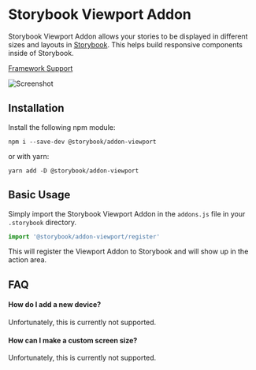 # Storybook Viewport Addon

Storybook Viewport Addon allows your stories to be displayed in different sizes and layouts in [Storybook](https://storybookjs.org).  This helps build responsive components inside of Storybook.

[Framework Support](../../ADDONS_SUPPORT.md)

![Screenshot](https://github.com/storybooks/storybook/blob/master/addons/viewport/docs/viewport.png)

## Installation

Install the following npm module:

    npm i --save-dev @storybook/addon-viewport

or with yarn:

    yarn add -D @storybook/addon-viewport

## Basic Usage

Simply import the Storybook Viewport Addon in the `addons.js` file in your `.storybook` directory.

```js
import '@storybook/addon-viewport/register'
```

This will register the Viewport Addon to Storybook and will show up in the action area.

## FAQ

#### How do I add a new device?

Unfortunately, this is currently not supported.

#### How can I make a custom screen size?

Unfortunately, this is currently not supported.
